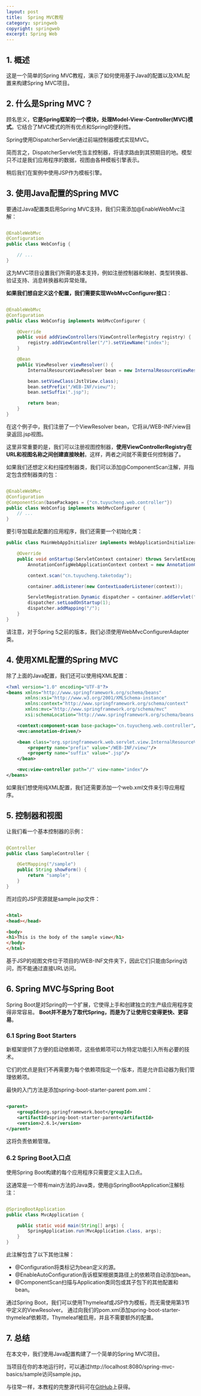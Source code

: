 ```yaml
---
layout: post
title:  Spring MVC教程
category: springweb
copyright: springweb
excerpt: Spring Web
---
```


## 1. 概述

这是一个简单的Spring MVC教程，演示了如何使用基于Java的配置以及XML配置来构建Spring MVC项目。

## 2. 什么是Spring MVC？

顾名思义，**它是Spring框架的一个模块，处理Model-View-Controller(MVC)模式**。它结合了MVC模式的所有优点和Spring的便利性。

Spring使用DispatcherServlet通过前端控制器模式实现MVC。

简而言之，DispatcherServlet充当主控制器，将请求路由到其预期目的地。模型只不过是我们应用程序的数据，视图由各种模板引擎表示。

稍后我们在案例中使用JSP作为模板引擎。

## 3. 使用Java配置的Spring MVC

要通过Java配置类启用Spring MVC支持，我们只需添加@EnableWebMvc注解：

```java

@EnableWebMvc
@Configuration
public class WebConfig {

    // ...
}
```

这为MVC项目设置我们所需的基本支持，例如注册控制器和映射、类型转换器、验证支持、消息转换器和异常处理。

**如果我们想自定义这个配置，我们需要实现WebMvcConfigurer接口**：

```java

@EnableWebMvc
@Configuration
public class WebConfig implements WebMvcConfigurer {

    @Override
    public void addViewControllers(ViewControllerRegistry registry) {
        registry.addViewController("/").setViewName("index");
    }

    @Bean
    public ViewResolver viewResolver() {
        InternalResourceViewResolver bean = new InternalResourceViewResolver();

        bean.setViewClass(JstlView.class);
        bean.setPrefix("/WEB-INF/view/");
        bean.setSuffix(".jsp");

        return bean;
    }
}
```

在这个例子中，我们注册了一个ViewResolver bean，它将从/WEB-INF/view目录返回.jsp视图。

这里非常重要的是，我们可以注册视图控制器，**使用ViewControllerRegistry在URL和视图名称之间创建直接映射**。这样，两者之间就不需要任何控制器了。

如果我们还想定义和扫描控制器类，我们可以添加@ComponentScan注解，并指定包含控制器类的包：

```java

@EnableWebMvc
@Configuration
@ComponentScan(basePackages = {"cn.tuyucheng.web.controller"})
public class WebConfig implements WebMvcConfigurer {
    // ...
}
```

要引导加载此配置的应用程序，我们还需要一个初始化类：

```java
public class MainWebAppInitializer implements WebApplicationInitializer {

    @Override
    public void onStartup(ServletContext container) throws ServletException {
        AnnotationConfigWebApplicationContext context = new AnnotationConfigWebApplicationContext();

        context.scan("cn.tuyucheng.taketoday");

        container.addListener(new ContextLoaderListener(context));

        ServletRegistration.Dynamic dispatcher = container.addServlet("mvc", new DispatcherServlet(context));
        dispatcher.setLoadOnStartup(1);
        dispatcher.addMapping("/");
    }
}
```

请注意，对于Spring 5之前的版本，我们必须使用WebMvcConfigurerAdapter类。

## 4. 使用XML配置的Spring MVC

除了上面的Java配置，我们还可以使用纯XML配置：

```xml
<?xml version="1.0" encoding="UTF-8"?>
<beans xmlns="http://www.springframework.org/schema/beans"
       xmlns:xsi="http://www.w3.org/2001/XMLSchema-instance"
       xmlns:context="http://www.springframework.org/schema/context"
       xmlns:mvc="http://www.springframework.org/schema/mvc"
       xsi:schemaLocation="http://www.springframework.org/schema/beans http://www.springframework.org/schema/beans/spring-beans.xsd http://www.springframework.org/schema/context http://www.springframework.org/schema/context/spring-context.xsd http://www.springframework.org/schema/mvc http://www.springframework.org/schema/mvc/spring-mvc.xsd">

    <context:component-scan base-package="cn.tuyucheng.web.controller"/>
    <mvc:annotation-driven/>

    <bean class="org.springframework.web.servlet.view.InternalResourceViewResolver">
        <property name="prefix" value="/WEB-INF/view/"/>
        <property name="suffix" value=".jsp"/>
    </bean>

    <mvc:view-controller path="/" view-name="index"/>
</beans>
```

如果我们想使用纯XML配置，我们还需要添加一个web.xml文件来引导应用程序。

## 5. 控制器和视图

让我们看一个基本控制器的示例：

```java

@Controller
public class SampleController {

    @GetMapping("/sample")
    public String showForm() {
        return "sample";
    }
}
```

而对应的JSP资源就是sample.jsp文件：

```html

<html>
<head></head>

<body>
<h1>This is the body of the sample view</h1>
</body>
</html>
```

基于JSP的视图文件位于项目的/WEB-INF文件夹下，因此它们只能由Spring访问，而不能通过直接URL访问。

## 6. Spring MVC与Spring Boot

Spring Boot是对Spring的一个扩展，它使得上手和创建独立的生产级应用程序变得非常容易。
**Boot并不是为了取代Spring，而是为了让使用它变得更快、更容易**。

### 6.1 Spring Boot Starters

新框架提供了方便的启动依赖项，这些依赖项可以为特定功能引入所有必要的技术。

它们的优点是我们不再需要为每个依赖项指定一个版本，而是允许启动器为我们管理依赖项。

最快的入门方法是添加spring-boot-starter-parent pom.xml：

```xml

<parent>
    <groupId>org.springframework.boot</groupId>
    <artifactId>spring-boot-starter-parent</artifactId>
    <version>2.6.1</version>
</parent>
```

这将负责依赖管理。

### 6.2 Spring Boot入口点

使用Spring Boot构建的每个应用程序只需要定义主入口点。

这通常是一个带有main方法的Java类，使用@SpringBootApplication注解标注：

```java

@SpringBootApplication
public class MvcApplication {

    public static void main(String[] args) {
        SpringApplication.run(MvcApplication.class, args);
    }
}
```

此注解包含了以下其他注解：

+ @Configuration将类标记为bean定义的源。
+ @EnableAutoConfiguration告诉框架根据类路径上的依赖项自动添加bean。
+ @ComponentScan扫描与Application类同包或其子包下的其他配置和bean。

通过Spring Boot，我们可以使用Thymeleaf或JSP作为模板，而无需使用第3节中定义的ViewResolver。
通过向我们的pom.xml添加spring-boot-starter-thymeleaf依赖项，Thymeleaf被启用，并且不需要额外的配置。

## 7. 总结

在本文中，我们使用Java配置构建了一个简单的Spring MVC项目。

当项目在你的本地运行时，可以通过http://localhost:8080/spring-mvc-basics/sample访问sample.jsp。

与往常一样，本教程的完整源代码可在[GitHub](https://github.com/tuyucheng7/taketoday-tutorial4j/tree/master/spring-web-modules)上获得。